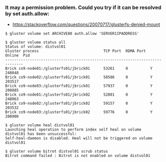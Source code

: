 
### It may a permission problem. Could you try if it can be resolved by set auth.allow:
- https://stackoverflow.com/questions/20070717/glusterfs-denied-mount
```
$ gluster volume set ARCHIVE80 auth.allow 'SERVER1IPADDRESS'
```



```
$ gluster volume status all
Status of volume: distvol01
Gluster process                             TCP Port  RDMA Port  Online  Pid
------------------------------------------------------------------------------
Brick co9-node01:/glusterfs01/jbrick01      53261     0          Y       248048
Brick co9-node02:/glusterfs01/jbrick01      58586     0          Y       203517
Brick co9-node03:/glusterfs01/jbrick01      57937     0          Y       200885
Brick co9-node01:/glusterfs01/jbrick02      52801     0          Y       248063
Brick co9-node02:/glusterfs01/jbrick02      59157     0          Y       203532
Brick co9-node03:/glusterfs01/jbrick02      59776     0          Y       200900
```

```
$ gluster volume heal distvol01
Launching heal operation to perform index self heal on volume distvol01 has been unsuccessful:
Self-heal-daemon is disabled. Heal will not be triggered on volume distvol01
```


```
$ gluster volume bitrot distvol01 scrub status
Bitrot command failed : Bitrot is not enabled on volume distvol01
```

